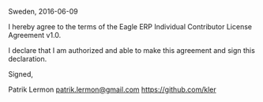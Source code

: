 Sweden, 2016-06-09

I hereby agree to the terms of the Eagle ERP Individual Contributor License
Agreement v1.0.

I declare that I am authorized and able to make this agreement and sign this
declaration.

Signed,

Patrik Lermon  patrik.lermon@gmail.com https://github.com/kler

